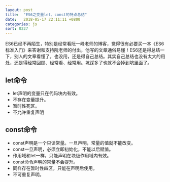 ```yaml
---
layout: post
title:  "ES6之变量let、const的特点总结"
date:   2018-05-17 22:11:11 +0800
categories: js
sort: 0227
---
```


ES6已经不再陌生，特别是经常看阮一峰老师的博客，觉得很有必要买一本《ES6标准入门》来答谢和支持阮老师的付出，他写的文章通俗易懂！ES6还是得总结一下，别人的文章看懂了，也没用，还是得自己总结。其实自己总结也没有太大的用处，还是得经常回顾、经常看、经常用。坑踩多了也就不会掉到坑里面了。

## let命令

- let声明的变量只在代码块内有效。
- 不存在变量提升。
- 暂时性死区。
- 不允许重复声明

## const命令

- const声明是一个只读常量。一旦声明，常量的值就不能改变。
- const一旦声明，必须立即初始化，不能以后赋值。
- 作用域和let一样，只能声明在块级作用域内有效。
- const命令声明的常量不会提升。
- 同样存在暂时性四区，只能在声明后使用。
- 不可重复声明。